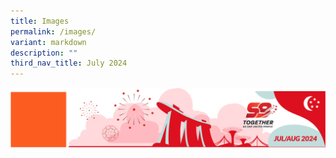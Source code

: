```yaml
---
title: Images
permalink: /images/
variant: markdown
description: ""
third_nav_title: July 2024
---
```

![](/images/Cohesion/July%202024/edm_header_59.gif)